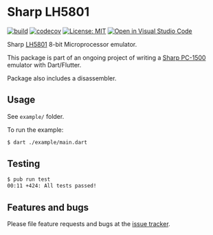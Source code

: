 # Sharp LH5801 

[![build](https://github.com/cbonello/lh5801/workflows/CI/badge.svg)](https://github.com/cbonello/lh5801/actions)
[![codecov](https://codecov.io/gh/cbonello/lh5801/branch/master/graph/badge.svg)](https://codecov.io/gh/cbonello/lh5801)
[![License: MIT](https://img.shields.io/badge/license-MIT-purple.svg)](https://opensource.org/licenses/MIT)
[![Open in Visual Studio Code](https://open.vscode.dev/badges/open-in-vscode.svg)](https://open.vscode.dev/cbonello/lh5801)

Sharp [LH5801](docs/PC1500.TechnicalReferenceManual.pdf?raw=true) 8-bit Microprocessor emulator.

This package is part of an ongoing project of writing a [Sharp PC-1500](https://en.wikipedia.org/wiki/Sharp_PC-1500) emulator with Dart/Flutter.

Package also includes a disassembler.

## Usage

See `example/` folder.

To run the example:

```bash
$ dart ./example/main.dart
```

## Testing

```bash
$ pub run test
00:11 +424: All tests passed!
```

## Features and bugs

Please file feature requests and bugs at the [issue tracker][tracker].

[tracker]: https://github.com/cbonello/lh5801/issues
